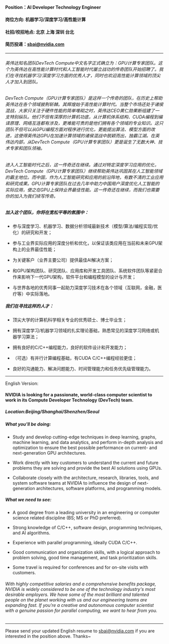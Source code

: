 #### Position：AI Developer Technology Engineer

#### 岗位方向:  机器学习/深度学习/高性能计算
#### 社招/校招地点:  北京 上海 深圳 台北

#### 简历投递：sbai@nvidia.com
----
###### 英伟达知名团队DevTech Compute中文名字正式确立为：GPU计算专家团队。这个为英伟达在高性能计算时代和人工智能时代屡立战功的传奇团队开始招聘了。我们在寻找机器学习/深度学习方面的优秀人才，同时也欢迎高性能计算领域的顶尖人才加入到团队。

###### DevTech Compute（GPU计算专家团队）是这样一个传奇的团队，在历史上帮助英伟达在各个领域披荆斩棘。其辉煌始于高性能计算时代。当整个市场还处于诸侯混战，大家只关注于硬件性能的简单堆砌之时，英伟达CEO黄仁勋果断组建了一支特别纵队。他们不但有深厚的计算机功底，从计算机体系结构、CUDA编程到编译原理、网络互连都有涉及，更难能可贵的是他们拥有各个领域的专业知识。这只团队不但可以从GPU编程方面对程序进行优化，更能提出算法、模型方面的改进，这使得英伟达GPU在加速计算领域的诸侯混战中脱颖而出，独霸江湖。在英伟达内部，从DevTech Compute（GPU计算专家团队）更是诞生了无数大神、技术专家和团队领袖。

###### 进入人工智能时代之后，这一传奇还在继续。通过对特定深度学习应用的优化，DevTech Compute（GPU计算专家团队）继续帮助英伟达巩固其在人工智能领域的霸主地位。而中国，作为人工智能研究和应用的前沿阵地，有数不清的工业应用和研究成果。GPU计算专家团队在过去几年中助力中国用户深度优化人工智能的实际应用，使之在GPU上保持业界最佳性能。这一传奇还在继续，而我们也需要你的加入为我们续写传奇。


##### 加入这个团队，你将在宽松平等的氛围中：

- 参与深度学习、机器学习、数据分析领域最新技术（模型/算法/编程实现/优化）的研究和开发；

- 参与工业界实际应用的深度分析和优化，以保证该类应用在当前和未来GPU架构上的业界最佳性能；

- 为关键客户（业界主要公司）提供最佳AI解决方案；

- 和GPU架构团队、研究团队、应用库和开发工具团队、系统软件团队等紧密合作来影响下一代GPU架构，软件平台和编程模型的设计与开发；

- 与世界各地的优秀同事一起助力深度学习技术在各个领域（互联网，金融，医疗等）中实际落地。


##### 我们在寻找这样的人才：

- 顶尖大学的计算机科学相关专业的优秀硕士、博士毕业生；

- 拥有深度学习/机器学习领域的扎实理论基础，熟悉常见的深度学习网络或机器学习算法；

- 拥有良好的C/C++编程能力，良好的软件设计和开发能力；

- （可选）有并行计算编程基础，有CUDA C/C++编程经验更佳；

- 良好的沟通能力、解决问题能力、时间管理能力和任务优先级管理能力。



----
English Version:

#### NVIDIA is looking for a passionate, world-class computer scientist to work in its Compute Developer Technology (DevTech) team.

##### Location:Beijing/Shanghai/Shenzhen/Seoul

##### What you'll be doing:

- Study and develop cutting-edge techniques in deep learning, graphs, machine learning, and data analytics, and perform in-depth analysis and optimization to ensure the best possible performance on current- and next-generation GPU architectures.

- Work directly with key customers to understand the current and future problems they are solving and provide the best AI solutions using GPUs.

- Collaborate closely with the architecture, research, libraries, tools, and system software teams at NVIDIA to influence the design of next-generation architectures, software platforms, and programming models.

##### What we need to see:

- A good degree from a leading university in an engineering or computer science related discipline (BS; MS or PhD preferred).

- Strong knowledge of C/C++, software design, programming techniques, and AI algorithms.

- Experience with parallel programming, ideally CUDA C/C++.

- Good communication and organization skills, with a logical approach to problem solving, good time management, and task prioritization skills.

- Some travel is required for conferences and for on-site visits with customers.

###### With highly competitive salaries and a comprehensive benefits package, NVIDIA is widely considered to be one of the technology industry's most desirable employers. We have some of the most brilliant and talented people on the planet working with us and our engineering teams are expanding fast. If you're a creative and autonomous computer scientist with a genuine passion for parallel computing, we want to hear from you.
----


Please send your updated English resume to sbai@nvidia.com if you are interested in the position above. Thanks~
